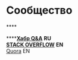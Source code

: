# Сообщество

\*\*\*\*

\*\*\*\*[**Хабр Q&A**](https://qna.habr.com/tag/fat-free-framework/questions) **RU**  
[**STACK OVERFLOW**](https://stackoverflow.com/tags/fat-free-framework) **EN**  
[Quora](https://www.quora.com/search?q=fat-free%20framework) EN

